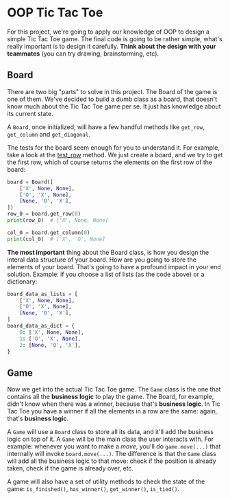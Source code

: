 # OOP Tic Tac Toe

For this project, we're going to apply our knowledge of OOP to design a simple Tic Tac Toe game. The final code is going to be rather simple, what's really important is to design it carefully. **Think about the design with your teammates** (you can try drawing, brainstorming, etc).

## Board

There are two big "parts" to solve in this project. The Board of the game is one of them. We've decided to build a dumb class as a board, that doesn't know much about the Tic Tac Toe game per se. It just has knowledge about its current state.

A `Board`, once initialized, will have a few handful methods like `get_row`, `get_column` and `get_diagonal`.

The tests for the board seem enough for you to understand it. For example, take a look at the [test_row](https://github.com/rmotr-group-projects/itp-w3-tic-tac-toe/blob/master/tests/test_board.py#L50) method. We just create a board, and we try to get the first row, which of course returns the elements on the first row of the board:

```python
board = Board([
    ['X', None, None],
    ['O', 'X', None],
    [None, 'O', 'X'],
])
row_0 = board.get_row(0)
print(row_0)  # ['X', None, None]

col_0 = board.get_column(0)
print(col_0)  # ['X', 'O', None]
```

**The most important** thing about the Board class, is how you design the interal data structure of your board. How are you going to store the elements of your board. That's going to have a profound impact in your end solution. Example: if you choose a list of lists (as the code above) or a dictionary:

```python
board_data_as_lists = [
    ['X', None, None],
    ['O', 'X', None],
    [None, 'O', 'X'],
]
board_data_as_dict = {
    0: ['X', None, None],
    1: ['O', 'X', None],
    2: [None, 'O', 'X'],
}
```

## Game

Now we get into the actual Tic Tac Toe game. The `Game` class is the one that contains all the **business logic** to play the game. The Board, for example, didn't know when there was a winner, because that's **business logic**. In Tic Tac Toe you have a winner if all the elements in a row are the same: again, that's **business logic**.

A `Game` will use a `Board` class to store all its data, and it'll add the business logic on top of it. A `Game` will be the main class the user interacts with. For example: whenever you want to make a _move_, you'll do `game.move(...)` that internally will invoke `board.move(...)`. The difference is that the `Game` class will add all the business logic to that move: check if the position is already taken, check if the game is already over, etc.

A game will also have a set of utility methods to check the state of the game: `is_finished()`, `has_winner()`, `get_winner()`, `is_tied()`. 
